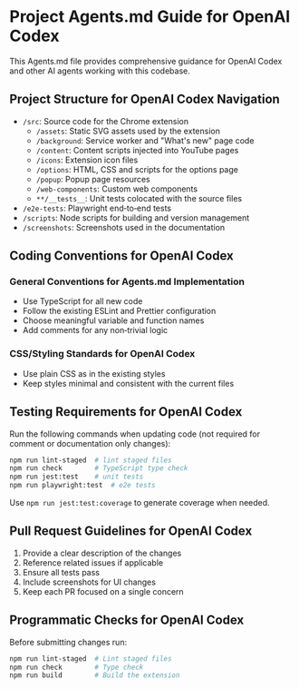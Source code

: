 # Project Agents.md Guide for OpenAI Codex

This Agents.md file provides comprehensive guidance for OpenAI Codex and other AI agents working with this codebase.

## Project Structure for OpenAI Codex Navigation

- `/src`: Source code for the Chrome extension
  - `/assets`: Static SVG assets used by the extension
  - `/background`: Service worker and "What's new" page code
  - `/content`: Content scripts injected into YouTube pages
  - `/icons`: Extension icon files
  - `/options`: HTML, CSS and scripts for the options page
  - `/popup`: Popup page resources
  - `/web-components`: Custom web components
  - `**/__tests__`: Unit tests colocated with the source files
- `/e2e-tests`: Playwright end‑to‑end tests
- `/scripts`: Node scripts for building and version management
- `/screenshots`: Screenshots used in the documentation

## Coding Conventions for OpenAI Codex

### General Conventions for Agents.md Implementation

- Use TypeScript for all new code
- Follow the existing ESLint and Prettier configuration
- Choose meaningful variable and function names
- Add comments for any non‑trivial logic

### CSS/Styling Standards for OpenAI Codex

- Use plain CSS as in the existing styles
- Keep styles minimal and consistent with the current files

## Testing Requirements for OpenAI Codex

Run the following commands when updating code (not required for comment or documentation only changes):

```bash
npm run lint-staged  # lint staged files
npm run check        # TypeScript type check
npm run jest:test    # unit tests
npm run playwright:test  # e2e tests
```

Use `npm run jest:test:coverage` to generate coverage when needed.

## Pull Request Guidelines for OpenAI Codex

1. Provide a clear description of the changes
2. Reference related issues if applicable
3. Ensure all tests pass
4. Include screenshots for UI changes
5. Keep each PR focused on a single concern

## Programmatic Checks for OpenAI Codex

Before submitting changes run:

```bash
npm run lint-staged  # Lint staged files
npm run check        # Type check
npm run build        # Build the extension
```
